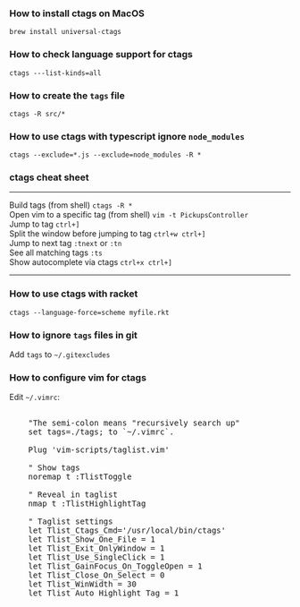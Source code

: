 ### How to install ctags on MacOS  
      
    brew install universal-ctags  
  
### How to check language support for ctags  
  
    ctags ---list-kinds=all  
  
### How to create the `tags` file  
  
    ctags -R src/*  
  
### How to use ctags with typescript ignore `node_modules`  
  
    ctags --exclude=*.js --exclude=node_modules -R *  
  
### ctags cheat sheet   
------------------------------------------- ----------------------  
Build tags (from shell)                     `ctags -R *`  
Open vim to a specific tag (from shell)     `vim -t PickupsController`   
Jump to tag                                 `ctrl+]`  
Split the window before jumping to tag      `ctrl+w ctrl+]`  
Jump to next tag                            `:tnext` or `:tn`  
See all matching tags                       `:ts`  
Show autocomplete via ctags                 `ctrl+x ctrl+]`  
------------------------------------------- ----------------------  
  
### How to use ctags with racket   
  
    ctags --language-force=scheme myfile.rkt  
  
### How to ignore `tags` files in git  
  
Add `tags` to `~/.gitexcludes`  
  
### How to configure vim for ctags  
  
Edit `~/.vimrc`:  
  
<pre>  
    "The semi-colon means "recursively search up"  
    set tags=./tags; to `~/.vimrc`.   
  
    Plug 'vim-scripts/taglist.vim'  
  
    " Show tags  
    noremap <leader>t :TlistToggle<CR>  
  
    " Reveal in taglist  
    nmap <leader><leader>t :TlistHighlightTag<CR>  
  
    " Taglist settings  
    let Tlist_Ctags_Cmd='/usr/local/bin/ctags'  
    let Tlist_Show_One_File = 1  
    let Tlist_Exit_OnlyWindow = 1  
    let Tlist_Use_SingleClick = 1  
    let Tlist_GainFocus_On_ToggleOpen = 1  
    let Tlist_Close_On_Select = 0  
    let Tlist_WinWidth = 30  
    let Tlist_Auto_Highlight_Tag = 1  
</pre>  
